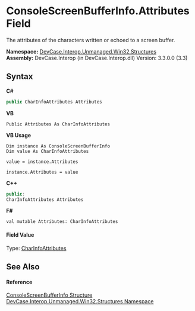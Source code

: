 # ConsoleScreenBufferInfo.Attributes Field
 

The attributes of the characters written or echoed to a screen buffer.

**Namespace:**&nbsp;<a href="N_DevCase_Interop_Unmanaged_Win32_Structures">DevCase.Interop.Unmanaged.Win32.Structures</a><br />**Assembly:**&nbsp;DevCase.Interop (in DevCase.Interop.dll) Version: 3.3.0.0 (3.3)

## Syntax

**C#**<br />
``` C#
public CharInfoAttributes Attributes
```

**VB**<br />
``` VB
Public Attributes As CharInfoAttributes
```

**VB Usage**<br />
``` VB Usage
Dim instance As ConsoleScreenBufferInfo
Dim value As CharInfoAttributes

value = instance.Attributes

instance.Attributes = value
```

**C++**<br />
``` C++
public:
CharInfoAttributes Attributes
```

**F#**<br />
``` F#
val mutable Attributes: CharInfoAttributes
```


#### Field Value
Type: <a href="T_DevCase_Interop_Unmanaged_Win32_Enums_CharInfoAttributes">CharInfoAttributes</a>

## See Also


#### Reference
<a href="T_DevCase_Interop_Unmanaged_Win32_Structures_ConsoleScreenBufferInfo">ConsoleScreenBufferInfo Structure</a><br /><a href="N_DevCase_Interop_Unmanaged_Win32_Structures">DevCase.Interop.Unmanaged.Win32.Structures Namespace</a><br />